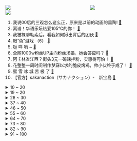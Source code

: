 <div >
	<a style="float:left;width:55%;" href = "https://github.com/anuraghazra/github-readme-stats">
	 <img src = "https://github-readme-stats.vercel.app/api?username=iuuuuuaena&theme=buefy&show_icons=true"/>
	</a>
	<a  style="float:right;width:45%" href = "https://github.com/anuraghazra/github-readme-stats">
	 <img  src="https://github-readme-stats.vercel.app/api/top-langs/?username=anuraghazra&layout=compact"/>
	</a>
	</div>

[![](https://img.shields.io/badge/jxd-@jxdgogogo.xyz-yellowgreen.svg)](https://www.jxdgogogo.xyz)<br>
1. 我说00后的三观怎么这么正，原来是以前的动画的熏陶! [:link:](//www.bilibili.com/video/BV1pg411g7Tb) <br>
2. 离谱！华语乐坛热爱105°C的你！ [:link:](//www.bilibili.com/video/BV1qw411Z7Zy) <br>
3. 我被裸聊勒索后，看我如何揪出背后的团伙 [:link:](//www.bilibili.com/video/BV1T64y1C7Uo) <br>
4. 眼“色”游戏 （6） [:link:](//www.bilibili.com/video/BV1MV41147aJ) <br>
5. 哒 咩 哟 ~ [:link:](//www.bilibili.com/video/BV1o64y167qq) <br>
6. 全网1000w粉丝UP主向粉丝求婚，她会答应吗？ [:link:](//www.bilibili.com/video/BV1ny4y1g7xq) <br>
7. 阿卡林省江西？街头3元一碗辣拌粉，实惠得可怕！ [:link:](//www.bilibili.com/video/BV1tv411p7qt) <br>
8. 花整整一周时间制作梦寐以求的脆皮烤鸡，帅小伙终于成了！ [:link:](//www.bilibili.com/video/BV1m5411K7PH) <br>
9. 蜜 雪 冰 城 苦 极 了 [:link:](//www.bilibili.com/video/BV1WK4y197DJ) <br>
10. 【官方】sakanaction（サカナクション）-　新宝島 [:link:](//www.bilibili.com/video/BV1EV411s7vu) <br>
<details>
<summary>10 ~ 20</summary>

11. 寻找ChingLingFoo：一个比李小龙更早风靡美国的中国人 [:link:](//www.bilibili.com/video/BV1PK4y197B8) <br>
12. ⚠️阴 间 蜜 雪 冰 城⚠️ [:link:](//www.bilibili.com/video/BV1cK4y197Co) <br>
13. 123万硬币给盲人母亲带来的改变 [:link:](//www.bilibili.com/video/BV1dB4y1T7DJ) <br>
14. 深入大凉山悬崖村，对比中美扶贫区别在哪？ [:link:](//www.bilibili.com/video/BV13v411W7B6) <br>
15. 【蜜雪冰城主题曲】苏维埃分店 [:link:](//www.bilibili.com/video/BV1Qy4y1u7zr) <br>
16. 【4K60帧独家上线B站】水下中国舞蹈《祈》纯享版！翩若惊鸿，婉若游龙！端午节河南又来炸场了！ [:link:](//www.bilibili.com/video/BV1kK4y137zm) <br>
17. 河南台端午奇妙游开场节目《祈》绝了！全程水下拍摄，完整版奉上 [:link:](//www.bilibili.com/video/BV1HK4y197Fn) <br>
18. 打哥哥？捶哥哥？找哥哥单挑？我从来没见过这么缺德的粉丝！【利路修】 [:link:](//www.bilibili.com/video/BV16f4y187Xj) <br>
19. 华农兄弟：兄弟遇到点小麻烦，帮他解决了，他很开心哦 [:link:](//www.bilibili.com/video/BV1dw411d7Bu) <br>
</details>
<details>
<summary>19 ~ 20</summary>

20. 【INTO1-刘宇】端午，一起游园吧！ [:link:](//www.bilibili.com/video/BV1xq4y1L7ks) <br>
21. 【建议改成】爹 地 6 [:link:](//www.bilibili.com/video/BV1B64y167Qq) <br>
22. 【灵魂解说/明日方舟】极限打架！危机合约S5 竞技征召赛 01 [:link:](//www.bilibili.com/video/BV1AQ4y1R75G) <br>
23. 【唐诗逸x萨顶顶】舞若游龙，音如天籁，国家队神仙演绎！ [:link:](//www.bilibili.com/video/BV1Qb4y1d7N6) <br>
24. 50元的狸花猫与2000元的英短猫，究竟会生出什么样的小猫咪？？ [:link:](//www.bilibili.com/video/BV1xK4y137ey) <br>
25. 《我只会心疼哥哥》豪放派诗朗诵 [:link:](//www.bilibili.com/video/BV11U4y1V7q9) <br>
26. 这才是汉堡该有的样子 [:link:](//www.bilibili.com/video/BV1EV41147bE) <br>
27. 家 乡 の 蜜 雪 冰 城 —— 日本分店 [:link:](//www.bilibili.com/video/BV1N54y1G79t) <br>
28. 军医：我们的部队不需要伤者！（拔刀 [:link:](//www.bilibili.com/video/BV1go4y1y7Vm) <br>
</details>
<details>
<summary>28 ~ 30</summary>

29. 1.4W买了一个超大西瓜，150斤比人还重，两个人都抬不动 [:link:](//www.bilibili.com/video/BV12g411g7Xw) <br>
30. 高能反转！尔虞我诈堪称监狱版权游，《越狱》第三季大结局11-13 [:link:](//www.bilibili.com/video/BV1tB4y1M7bX) <br>
31. 热爱-273.15℃的你 [:link:](//www.bilibili.com/video/BV1964y1R7Py) <br>
32. 这一切都要从一瓶颜料说起 [:link:](//www.bilibili.com/video/BV1Eq4y1774z) <br>
33. 比  K  P  L  刺  激 [:link:](//www.bilibili.com/video/BV1uq4y1L78T) <br>
34. 全球唯一米其林 能吃的塑料 复刻出来会是什么味道 [:link:](//www.bilibili.com/video/BV1Yo4y1y7rZ) <br>
35. 日本已经是全民动员与中国为敌，许多中国人还在替日本宣传！ [:link:](//www.bilibili.com/video/BV1E5411T7SY) <br>
36. （4K更新）世界规模最大3D渲染挑战赛前100名赏析：看艺术家如何演绎砥砺前行的人生 [:link:](//www.bilibili.com/video/BV14o4y1y7MF) <br>
37. “听说，可爱在性感面前一文不值？”-【热爱105°C的你】 [:link:](//www.bilibili.com/video/BV1Ho4y1k77B) <br>
</details>
<details>
<summary>37 ~ 40</summary>

38. 曹操：不愧是策划鬼才们！ [:link:](//www.bilibili.com/video/BV1Bh411a7pv) <br>
39. “退钱哥”为国足应援 [:link:](//www.bilibili.com/video/BV1mf4y187M8) <br>
40. “super idol的笑容，都没你的甜...” [:link:](//www.bilibili.com/video/BV1hB4y1M7Z2) <br>
41. 心机怪单曲《心疼哥哥》 全新版本 [:link:](//www.bilibili.com/video/BV1ov411p7Bw) <br>
42. 女声日语版《热爱105°C的你》最甜日语填词❤️ [:link:](//www.bilibili.com/video/BV1jK4y197Au) <br>
43. 在这场游戏中，请别被自己杀死！感受来自23年前的“荒谬”吧！ [:link:](//www.bilibili.com/video/BV1Mg411g7qU) <br>
44. 惊了！这地方真有坟头蹦迪的习俗【阅片无数Ⅱ 07】 [:link:](//www.bilibili.com/video/BV1Ro4y1y7R4) <br>
45. 【白敬亭】怀柔Boyz第一届厨王争霸赛 [:link:](//www.bilibili.com/video/BV1fq4y157CA) <br>
46. 【端午奇妙游】祈 [:link:](//www.bilibili.com/video/BV1nU4y1579w) <br>
</details>
<details>
<summary>46 ~ 50</summary>

47. 当新冠疫苗进入体内之后 [:link:](//www.bilibili.com/video/BV1i64y167av) <br>
48. 火柴人 VS 我的世界系列 第二十四集 郁葱洞穴 [:link:](//www.bilibili.com/video/BV1Y64y167Sa) <br>
49. cp28の卡琳娜的五条悟，和一个不重要的人。 [:link:](//www.bilibili.com/video/BV1Mo4y1y751) <br>
50. 【苑举正】我是中国台湾人，我来打祖国的疫苗了！ [:link:](//www.bilibili.com/video/BV1a44y1B7zT) <br>
51. 热爱150分的你 [:link:](//www.bilibili.com/video/BV1ww411o7sQ) <br>
52. 为什么哺乳动物的牙最容易保存下来？ [:link:](//www.bilibili.com/video/BV1t44y1B7Um) <br>
53. 2021，一起在B站毕业吧！【bilibili夏日毕业歌会2021总宣片】 [:link:](//www.bilibili.com/video/BV1nq4y1L7Dx) <br>
54. 锐不可挡：2021RNG春季赛暨季中冠军赛纪录片 [:link:](//www.bilibili.com/video/BV1o64y1X7HU) <br>
55. 国家出手了：重点打击5类“饭圈”乱象！ [:link:](//www.bilibili.com/video/BV1gM4y1u7pt) <br>
</details>
<details>
<summary>55 ~ 60</summary>

56. 夹子音还能带电？ [:link:](//www.bilibili.com/video/BV1YX4y1A761) <br>
57. 我们动物园有老虎辣！！！#3 [:link:](//www.bilibili.com/video/BV1FM4y1u7jH) <br>
58. 【精彩集锦】4连胜！中国男足3比1击败叙利亚，挺进12强赛 [:link:](//www.bilibili.com/video/BV1WX4y1A7Ys) <br>
59. 端 午 杰 [:link:](//www.bilibili.com/video/BV1W54y1G7NT) <br>
60. 颠覆认知的进化！全球首位达成Cytus-FREEDOM D↓VE（HARD）（里FD）-单手MILLION MASTER！！！ [:link:](//www.bilibili.com/video/BV1hv411p7X3) <br>
61. 来自100名艺术家100种不同的渲染方式！ [:link:](//www.bilibili.com/video/BV1s44y1B74X) <br>
62. 黄皮外星人 魔性舞蹈 真人版 [:link:](//www.bilibili.com/video/BV1K5411T76X) <br>
63. 这识别的准？ [:link:](//www.bilibili.com/video/BV1sQ4y1975A) <br>
64. 【方舟剧场】桃花旗袍，含苞待放 [:link:](//www.bilibili.com/video/BV1YQ4y197Tu) <br>
</details>
<details>
<summary>64 ~ 70</summary>

65. 地球 再一次赐予我力量吧 [:link:](//www.bilibili.com/video/BV1XK4y137Jw) <br>
66. 蜜雪冰城主题曲原曲《Oh! Susanna/哦，苏珊娜！》 [:link:](//www.bilibili.com/video/BV19w411Z71y) <br>
67. 再次启动户外灶，给四伯爷做“枣庄辣子鸡”，汇报学习成果 [:link:](//www.bilibili.com/video/BV14B4y1M7RR) <br>
68. 饮茶哥：朋友们！够钟打把牌啦喂！ [:link:](//www.bilibili.com/video/BV1qU4y157qx) <br>
69. 《青莲兰陵》这才是把闪现开发极致的兰陵王！！！ [:link:](//www.bilibili.com/video/BV1gb4y1d7Rp) <br>
70. 女生的那个意思究竟是什么意思？ [:link:](//www.bilibili.com/video/BV1rV411s7k8) <br>
71. 谁能拒绝一个会发光的鞋呢 [:link:](//www.bilibili.com/video/BV1Yb4y1d79D) <br>
72. 强奸自己构成犯罪吗？【璃月法考】 [:link:](//www.bilibili.com/video/BV16X4y1A7Gd) <br>
73. 什么原因让我沦落街头吃面... [:link:](//www.bilibili.com/video/BV1sw411f72F) <br>
</details>
<details>
<summary>73 ~ 80</summary>

74. “想亲金轮105℃的嘴” [:link:](//www.bilibili.com/video/BV1ob4y1d7YZ) <br>
75. 影视剧油腻行为大赏，你能坚持看到第几个？ [:link:](//www.bilibili.com/video/BV1g44y1B74K) <br>
76. 这个视频看完，今天不用吃糖！ [:link:](//www.bilibili.com/video/BV11q4y157jz) <br>
77. 三 杰 棍 [:link:](//www.bilibili.com/video/BV18K4y137k6) <br>
78. 【IGN】《塞尔达传说 旷野之息》续篇E3 2021先导预告 [:link:](//www.bilibili.com/video/BV14q4y1L7nB) <br>
79. 现实中拥有《头文字D》的三大神车是什么体验？ [:link:](//www.bilibili.com/video/BV1ey4y1u7d2) <br>
80. 把蜜雪冰城主题曲改编成你吃不起的样子 [:link:](//www.bilibili.com/video/BV1gh411a7uM) <br>
81. 结婚五年，第一次过结婚纪念日！【凭啥这么贵ep26-望江阁】 [:link:](//www.bilibili.com/video/BV1gM4y1u7Zo) <br>
82. 漠叔去邻村解决公鸡打架问题，村民奔走相告依依不舍 [:link:](//www.bilibili.com/video/BV1L64y1r75q) <br>
</details>
<details>
<summary>82 ~ 90</summary>

83. 10元3个鸡蛋肉堡，一口气买上一大锅，让小两口带着闺女早下班，给环卫工准备一顿温暖早餐 [:link:](//www.bilibili.com/video/BV1144y167Hk) <br>
84. 众泰假扮保时捷，能骗小妹妹吗？ [:link:](//www.bilibili.com/video/BV1U5411K7uc) <br>
85. 一种叫“图阿图阿”的贝壳，长得相当不正经，蒜蓉烤把我给吃撑了 [:link:](//www.bilibili.com/video/BV1Pq4y1774E) <br>
86. 普京怼美媒：你说中国将有4艘航母，美国有多少？我为什么要担心中国？ [:link:](//www.bilibili.com/video/BV1ro4y1y7ag) <br>
87. 大 盒 唱 [:link:](//www.bilibili.com/video/BV1WK4y137Vs) <br>
88. 美”中国事务主管“巧妙蒙蔽美国大众认识共产主义 [:link:](//www.bilibili.com/video/BV1W54y1G7yy) <br>
89. 【原神】⚡热爱105℃的你⚡可莉厨的愤怒！ [:link:](//www.bilibili.com/video/BV1wb4y1o7Bj) <br>
90. 荒 野 之 歌 [:link:](//www.bilibili.com/video/BV1Fw411f7ga) <br>
91. “梁非凡”扮演者麦长青在广州社区低调当志愿者：大家健康我就开心！ [:link:](//www.bilibili.com/video/BV12f4y187FX) <br>
</details>
<details>
<summary>91 ~ 100</summary>

92. 当夹子走进生活（巨爆笑） [:link:](//www.bilibili.com/video/BV1uQ4y1R7gz) <br>
93. “你能说出中国的三个城市吗？”巴基斯坦小哥的回答亮了 [:link:](//www.bilibili.com/video/BV1HM4y1u718) <br>
94. 当MC大神高考结束回家！ [:link:](//www.bilibili.com/video/BV1mf4y1b7g2) <br>
95. 不好意思 内娱选秀唯一甜C就是这么稳 INTO1刘宇《山河图》直拍 [:link:](//www.bilibili.com/video/BV1VV411s7tE) <br>
96. 这才是真正的培根！以前都白吃了…… [:link:](//www.bilibili.com/video/BV1df4y1b7ic) <br>
97. 别吃王思聪的瓜了，美国传来令人不安的消息，全球通胀要来了 [:link:](//www.bilibili.com/video/BV1D5411K7PR) <br>
98. 汞超标2万7千倍，美白霜为何成了“夺命”霜【老爸评测】 [:link:](//www.bilibili.com/video/BV1qg411g7qk) <br>
99. 热爱105°的........融化了。 [:link:](//www.bilibili.com/video/BV17g411g7Yg) <br>
100. 病毒挡不住强暴的印度：19岁新冠患者被性侵，女性如商品被贱卖！ [:link:](//www.bilibili.com/video/BV19q4y157rF) <br>
</details>
